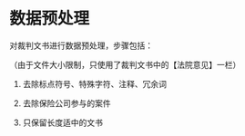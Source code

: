 # 数据预处理

对裁判文书进行数据预处理，步骤包括：

（由于文件大小限制，只使用了裁判文书中的【法院意见】一栏）

1. 去除标点符号、特殊字符、注释、冗余词

2. 去除保险公司参与的案件

3. 只保留长度适中的文书
